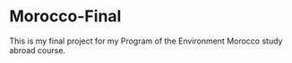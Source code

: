 # Morocco-Final
This is my final project for my Program of the Environment Morocco study abroad course. 
